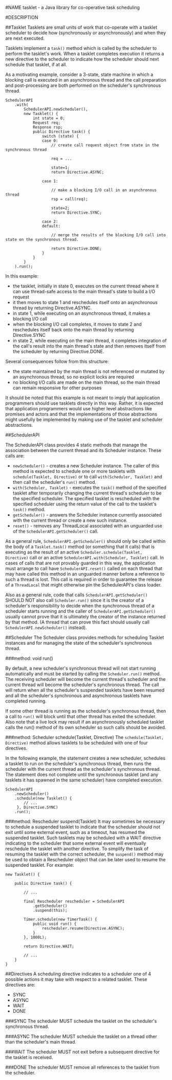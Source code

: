 #NAME
tasklet - a Java library for co-operative task scheduling

#DESCRIPTION

##Tasklet
Tasklets are small units of work that co-operate with a tasklet scheduler to decide how (synchronously or asynchronously) and when they are next executed.

Tasklets implement a <code>task()</code> method which is called by the scheduler to perform the tasklet's work. When a tasklet completes
execution it returns a new directive to the scheduler to indicate how the scheduler should next schedule
that tasklet, if at all.

As a motivating example, consider a 3-state, state machine in which a blocking call is executed in an asynchronous thread and the
call preparation and post-processing are both performed on the scheduler's synchronous thread.

	SchedulerAPI
		.with(
			SchedulerAPI.newScheduler(),
			new Tasklet() {
				int state = 0;
				Request req;
				Response rsp;
				public Directive task() {
					switch (state) {
					case 0:
						// create call request object from state in the synchronous thread

						req = ...

						state=1;
						return Directive.ASYNC;

					case 1:

						// make a blocking I/O call in an asynchronous thread
						rsp = call(req);

						state=2;
						return Directive.SYNC;

					case 2:
					default:

						// merge the results of the blocking I/O call into state on the synchronous thread.

						return Directive.DONE;
					}
				}
			}
		).run();

In this example:

* the tasklet, initially in state 0, executes on the current thread where it can use thread-safe access to the
main thread's state to build a I/O request
* it then moves to state 1 and reschedules itself onto an asynchronous thread by returning Directive.ASYNC.
* in state 1, while executing on an asynchronous thread, it makes a blocking I/O call
* when the blocking I/O call completes, it moves to state 2 and reschedules itself back onto the main thread by returning
Directive.SYNC
* in state 2, while executing on the main thread, it completes integration of the call's result into the main thread's state
and then removes itself from the scheduler by returning Directive.DONE.

Several consequences follow from this structure:

* the state maintained by the main thread is not referenced or mutated by an asynchronous thread, so no explicit locks are required
* no blocking I/O calls are made on the main thread, so the main thread can remain responsive for other purposes

It should be noted that this example is not meant to imply that application programmers should use tasklets
directly in this way. Rather, it is expected that application programmers would use higher level abstractions like
promises and actors and that the implementations of those abstractions might usefully be implemented by making
use of the tasklet and scheduler abstractions.

##SchedulerAPI

The SchedulerAPI class provides 4 static methods that manage the association between the current thread
and its Scheduler instance. These calls are:

* <code>newScheduler()</code> - creates a new Scheduler instance. The caller of this method is expected to schedule one or more tasklets
with <code>schedule(Tasklet, Directive)</code> or to call <code>with(Scheduler, Tasklet)</code> and then call the scheduler's <code>run()</code> method.
* <code>with(Scheduler, Tasklet)</code> - executes the <code>task()</code> method of the specified tasklet after temporarily changing the current thread's scheduler to be the specified
scheduler. The specified tasklet is rescheduled with the specified scheduler using the return value of the call to the tasklet's <code>task()</code> method.
* <code>getScheduler()</code> - answers the Scheduler instance currently associated with the current thread or create a new such instance.
* <code>reset()</code> - removes any ThreadLocal associated with an unguarded use of the <code>SchedulerAPI.getScheduler()</code> call.

As a general rule, <code>SchedulerAPI.getScheduler()</code> should only be called within
the body of a <code>Tasklet.task()</code> method (or something that it calls) that is executing as the result of
an active <code>Scheduler.schedule(Tasklet, Directive)</code> call or an active <code>SchedulerAPI.with(Scheduler, Tasklet)</code> call. In cases of calls that
are not provably guarded in this way, the
application must arrange to call have <code>SchedulerAPI.reset()</code> called on each thread that may have called this method in an
unguarded manner before a reference to such a thread is lost. This call is required in order to guarantee the release of a <code>ThreadLocal</code>
that might otherwise pin the SchedulerAPI's class loader.

Also as a general rule, code that calls <code>SchedulerAPI.getScheduler()</code> SHOULD NOT also call <code>Scheduler.run()</code>
since it is the creator of a scheduler's responsibility to decide when the synchronous thread of a scheduler starts
running and the caller of <code>SchedulerAPI.getScheduler()</code> usually cannot prove that it is ultimately the creator
of the instance returned by that method. (A thread that can prove this fact should usually call <code>SchedulerAPI.newScheduler()</code> instead).

##Scheduler
The Scheduler class provides methods for scheduling Tasklet instances and for managing the state of the
scheduler's synchronous thread.

###method: void run()

By default, a new scheduler's synchronous thread will not start running automatically and must be started
by calling the <code>Scheduler.run()</code> method. The receiving scheduler will become the current thread's scheduler and
the current thread will become the scheduler's synchronous thread. The call will return when all the scheduler's suspended
tasklets have been resumed and all the scheduler's synchronous and asynchronous tasklets have completed running.

If some other thread is running as the scheduler's synchronous thread, then a call to <code>run()</code> will block until that other thread
has exited the scheduler. Also note that a live lock may result if an asynchronously scheduled tasklet calls the run() method of its own scheduler so such
calls should be avoided.

###method: Scheduler schedule(Tasklet, Directive)
The <code>schedule(Tasklet, Directive)</code> method allows tasklets to be scheduled with one of four directives.

In the following example, the statement creates a new scheduler, schedules a tasklet to run on the scheduler's synchronous thread, then runs
the scheduler with the current thread as the scheduler's synchronous thread. The statement does not complete until the synchronous
tasklet (and any tasklets it has spawned in the same scheduler) have completed execution.

	SchedulerAPI
		.newScheduler()
		.schedule(new Tasklet() {
			// ...
		 }, Directive.SYNC)
		.run();

###method: Rescheduler suspend(Tasklet)
It may sometimes be necessary to schedule a suspended tasklet to indicate that the scheduler should not exit
until some external event, such as a timeout, has resumed the suspended tasklet. Such tasklets may be scheduled with a WAIT directive indicating
to the scheduler that some external event will eventually reschedule the tasklet with another directive. To simplify
the task of resuming the tasklet with the correct scheduler, the <code>suspend()</code> method may be used to obtain a
Rescheduler object that can be later used to resume the suspended tasklet. For example:

	new Tasklet() {

		public Directive task() {

			// ...

			final Rescheduler rescheduler = SchedulerAPI
				.getScheduler()
				.suspend(this);

			Timer.schedule(new TimerTask() {
				public void run() {
					rescheduler.resume(Directive.ASYNC);
				}
			}, 1000L);

			return Directive.WAIT;

			// ...
		}
 	}


##Directives
A scheduling directive indicates to a scheduler one of 4 possible actions it may take with respect to a
related tasklet. These directives are:

* SYNC
* ASYNC
* WAIT
* DONE

###SYNC
The scheduler MUST schedule the tasklet on the scheduler's synchronous thread.

###ASYNC
The scheduler MUST schedule the tasklet on a thread other than the scheduler's main thread.

###WAIT
The scheduler MUST not exit before a subsequent directive for the tasklet is received.

###DONE
The scheduler MUST remove all references to the tasklet from the scheduler.


